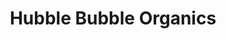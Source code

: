 ---
title: "Hubble Bubble Organics"
url: /bowness-on-windermere/hubble-bubble-organics/
shop: beauty
---